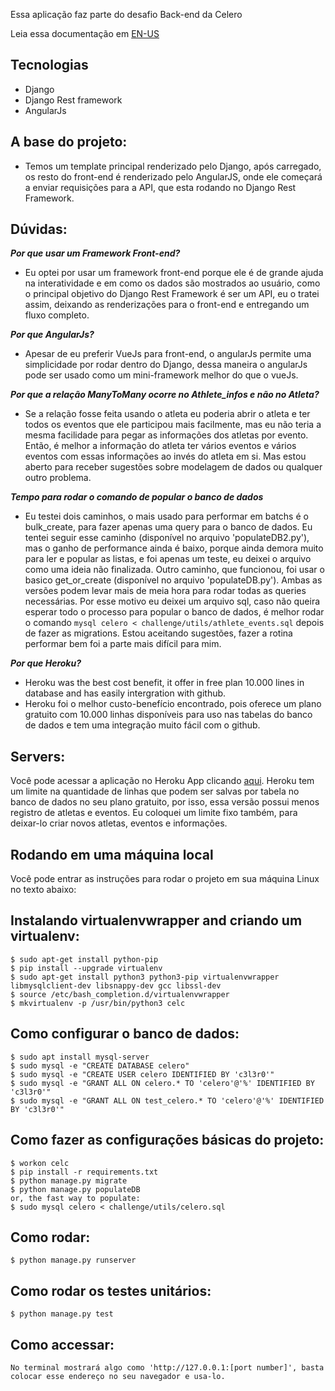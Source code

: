 Essa aplicação faz parte do desafio Back-end da Celero

Leia essa documentação em [EN-US](README.md)

## Tecnologias
* Django
* Django Rest framework
* AngularJs

## A base do projeto:
* Temos um template principal renderizado pelo Django, após carregado, os resto do front-end é renderizado pelo AngularJS, onde ele começará a enviar requisições para a API, que esta rodando no Django Rest Framework.


## Dúvidas:
***Por que usar um Framework Front-end?***
* Eu optei por usar um framework front-end porque ele é de grande ajuda na interatividade e em como os dados são mostrados ao usuário, como o principal objetivo do Django Rest Framework é ser um API, eu o tratei assim, deixando as renderizações para o front-end e entregando um fluxo completo.

***Por que AngularJs?***
* Apesar de eu preferir VueJs para front-end, o angularJs permite uma simplicidade por rodar dentro do Django, dessa maneira o angularJs pode ser usado como um mini-framework melhor do que o vueJs.

***Por que a relação ManyToMany ocorre no Athlete_infos e não no Atleta?***
* Se a relação fosse feita usando o atleta eu poderia abrir o atleta e ter todos os eventos que ele participou mais facilmente, mas eu não teria a mesma facilidade para pegar as informações dos atletas por evento. Então, é melhor a informação do atleta ter vários eventos e vários eventos com essas informações ao invés do atleta em si. Mas estou aberto para receber sugestões sobre modelagem de dados ou qualquer outro problema.

***Tempo para rodar o comando de popular o banco de dados***
* Eu testei dois caminhos, o mais usado para performar em batchs é o bulk_create, para fazer apenas uma query para o banco de dados. Eu tentei seguir esse caminho (disponível no arquivo 'populateDB2.py'), mas o ganho de performance ainda é baixo, porque ainda demora muito para ler e popular as listas, e foi apenas um teste, eu deixei o arquivo como uma ideia não finalizada. Outro caminho, que funcionou, foi usar o basico get_or_create (disponível no arquivo 'populateDB.py'). Ambas as versões podem levar mais de meia hora para rodar todas as queries necessárias. Por esse motivo eu deixei um arquivo sql, caso não queira esperar todo o processo para popular o banco de dados, é melhor rodar o comando `mysql celero < challenge/utils/athlete_events.sql` depois de fazer as migrations. Estou aceitando sugestões,  fazer a rotina performar bem foi a parte mais difícil para mim.

***Por que Heroku?***
* Heroku was the best cost benefit, it offer in free plan 10.000 lines in database and has easily intergration with github.
* Heroku foi o melhor custo-benefício encontrado, pois oferece um plano gratuito com 10.000 linhas disponíveis para uso nas tabelas do banco de dados e tem uma integração muito fácil com o github.


## Servers:
Você pode acessar a aplicação no Heroku App clicando [aqui](https://challenge-celero.herokuapp.com/).
Heroku tem um limite na quantidade de linhas que podem ser salvas por tabela no banco de dados no seu plano gratuito, por isso, essa versão possui menos registro de atletas e eventos. Eu coloquei um limite fixo também, para deixar-lo criar novos atletas, eventos e informações.

## Rodando em uma máquina local
Você pode entrar as instruções para rodar o projeto em sua máquina Linux no texto abaixo:

## Instalando virtualenvwrapper and criando um virtualenv:
    $ sudo apt-get install python-pip
    $ pip install --upgrade virtualenv
    $ sudo apt-get install python3 python3-pip virtualenvwrapper libmysqlclient-dev libsnappy-dev gcc libssl-dev
    $ source /etc/bash_completion.d/virtualenvwrapper
    $ mkvirtualenv -p /usr/bin/python3 celc

## Como configurar o banco de dados:
    $ sudo apt install mysql-server
    $ sudo mysql -e "CREATE DATABASE celero"
    $ sudo mysql -e "CREATE USER celero IDENTIFIED BY 'c3l3r0'"
    $ sudo mysql -e "GRANT ALL ON celero.* TO 'celero'@'%' IDENTIFIED BY 'c3l3r0'"
    $ sudo mysql -e "GRANT ALL ON test_celero.* TO 'celero'@'%' IDENTIFIED BY 'c3l3r0'"

## Como fazer as configurações básicas do projeto:
    $ workon celc
    $ pip install -r requirements.txt
    $ python manage.py migrate
    $ python manage.py populateDB
    or, the fast way to populate:
    $ sudo mysql celero < challenge/utils/celero.sql

## Como rodar:
    $ python manage.py runserver

## Como rodar os testes unitários:
    $ python manage.py test

## Como accessar:
    No terminal mostrará algo como 'http://127.0.0.1:[port number]', basta colocar esse endereço no seu navegador e usa-lo.